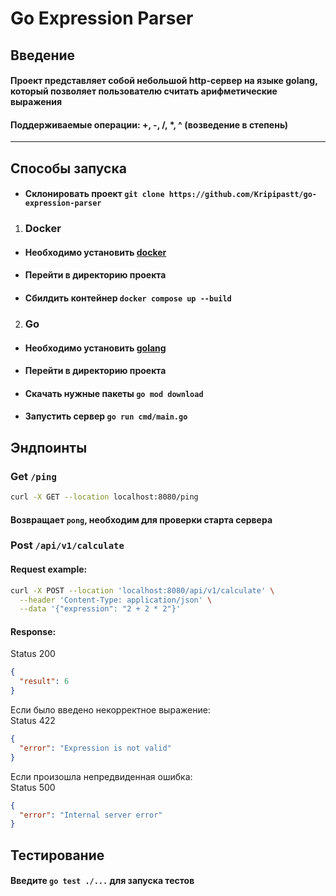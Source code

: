 # Go Expression Parser

## Введение

#### Проект представляет собой небольшой http-сервер на языке golang, который позволяет пользователю считать арифметические выражения

#### Поддерживаемые операции: +, -, /, *, ^ (возведение в степень)

----

## Способы запуска

- #### Склонировать проект `git clone https://github.com/Kripipastt/go-expression-parser`

1. ### Docker

- #### Необходимо установить [docker](https://www.docker.com/products/docker-desktop/)
- #### Перейти в директорию проекта
- #### Сбилдить контейнер `docker compose up --build`

2. ### Go
- #### Необходимо установить [golang](https://go.dev/dl/)
- #### Перейти в директорию проекта
- #### Скачать нужные пакеты `go mod download`
- #### Запустить сервер `go run cmd/main.go`

## Эндпоинты

### Get `/ping`
```bash
curl -X GET --location localhost:8080/ping
```

#### Возвращает `pong`, необходим для проверки старта сервера

### Post `/api/v1/calculate`

#### Request example:

```bash
curl -X POST --location 'localhost:8080/api/v1/calculate' \
  --header 'Content-Type: application/json' \
  --data '{"expression": "2 + 2 * 2"}'
```

#### Response:  
Status 200
```json
{
  "result": 6
}
```

Если было введено некорректное выражение:  
Status 422
```json
{
  "error": "Expression is not valid"
}
```

Если произошла непредвиденная ошибка:  
Status 500
```json
{
  "error": "Internal server error"
}
```

## Тестирование
#### Введите `go test ./...` для запуска тестов